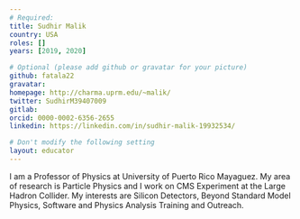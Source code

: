 ```yaml
---
# Required:
title: Sudhir Malik
country: USA
roles: []
years: [2019, 2020]

# Optional (please add github or gravatar for your picture)
github: fatala22
gravatar:
homepage: http://charma.uprm.edu/~malik/
twitter: SudhirM39407009
gitlab:
orcid: 0000-0002-6356-2655
linkedin: https://linkedin.com/in/sudhir-malik-19932534/

# Don't modify the following setting
layout: educator
---
```

I am a Professor of Physics at University of Puerto Rico Mayaguez. My area of research is Particle Physics and I work on CMS Experiment at the Large Hadron Collider. My interests are Silicon Detectors, Beyond Standard Model Physics, Software and Physics Analysis Training and Outreach.
